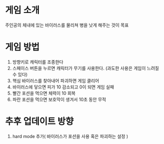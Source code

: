 # 게임 소개 
주인공의 체내에 있는 바이러스를 물리쳐 병을 낫게 해주는 것이 목표

# 게임 방법
1. 방향키로 캐릭터를 조종한다
2. 스페이스 버튼을 누르면 캐릭터가 무기를 사용한다. (과도한 사용은 게임이 느려질 수 있다)
3. 핵심 바이러스를 찾아내어 파괴하면 게임 클리어
4. 바이러스에 닿으면 피가 10 감소되고 0이 되면 게임 실패
5. 빨간 포션을 먹으면 체력이 10 회복
6. 파란 포션을 먹으면 보호막이 생겨서 10초 동안 무적

# 추후 업데이트 방향
1. hard mode 추가( 바이러스가 포션을 사용 혹은 파괴하는 설정 )
